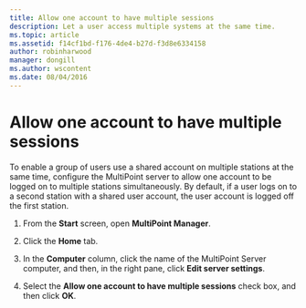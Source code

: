 ```yaml
---
title: Allow one account to have multiple sessions
description: Let a user access multiple systems at the same time.
ms.topic: article
ms.assetid: f14cf1bd-f176-4de4-b27d-f3d8e6334158
author: robinharwood
manager: dongill
ms.author: wscontent
ms.date: 08/04/2016
---
```

# Allow one account to have multiple sessions
To enable a group of users use a shared account on multiple stations at the same time, configure the MultiPoint server to allow one account to be logged on to multiple stations simultaneously. By default, if a user logs on to a second station with a shared user account, the user account is logged off the first station.

1.  From the **Start** screen, open **MultiPoint Manager**.

2.  Click the **Home** tab.

3.  In the **Computer** column, click the name of the MultiPoint Server computer, and then, in the right pane, click **Edit server settings**.

4.  Select the **Allow one account to have multiple sessions** check box, and then click **OK**.

